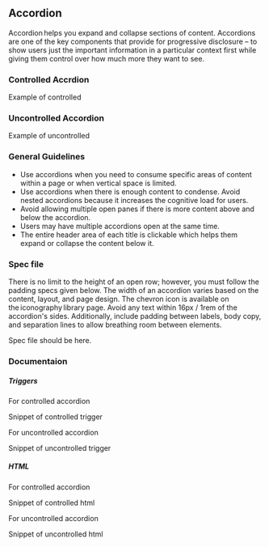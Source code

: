## Accordion

Accordion helps you expand and collapse sections of content. Accordions are one of the key components that provide for progressive disclosure – to show users just the important information in a particular context first while giving them control over how much more they want to see.

### Controlled Accrdion

Example of controlled

### Uncontrolled Accordion

Example of uncontrolled

### General Guidelines

- Use accordions when you need to consume specific areas of content within a page or when vertical space is limited.
- Use accordions when there is enough content to condense. Avoid nested accordions because it increases the cognitive load for users.
- Avoid allowing multiple open panes if there is more content above and below the accordion.
- Users may have multiple accordions open at the same time.
- The entire header area of each title is clickable which helps them expand or collapse the content below it.

### Spec file

There is no limit to the height of an open row; however, you must follow the padding specs given below. The width of an accordion varies based on the content, layout, and page design. The chevron icon is available on the iconography library page. Avoid any text within 16px / 1rem of the accordion's sides. Additionally, include padding between labels, body copy, and separation lines to allow breathing room between elements.

Spec file should be here.

### Documentaion

##### Triggers

For controlled accordion

Snippet of controlled trigger

For uncontrolled accordion

Snippet of uncontrolled trigger

##### HTML

For controlled accordion

Snippet of controlled html

For uncontrolled accordion

Snippet of uncontrolled html
